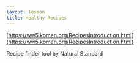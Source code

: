 ```yaml
---
layout: lesson
title: Healthy Recipes
---
```


[https://ww5.komen.org/RecipesIntroduction.html](https://ww5.komen.org/RecipesIntroduction.html) 

Recipe finder tool by Natural Standard
